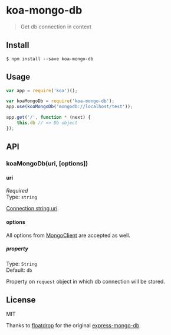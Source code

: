 # koa-mongo-db

> Get db connection in context


## Install

```
$ npm install --save koa-mongo-db
```


## Usage

```js
var app = require('koa')();

var koaMongoDb = require('koa-mongo-db');
app.use(koaMongoDb('mongodb://localhost/test'));

app.get('/', function * (next) {
	this.db // => Db object
});
```

## API

### koaMongoDb(uri, [options])

#### uri

*Required*  
Type: `string`

[Connection string uri](http://docs.mongodb.org/manual/reference/connection-string/).

#### options

All options from [MongoClient](http://mongodb.github.io/node-mongodb-native/2.0/api/MongoClient.html) are accepted as well.

##### property

Type: `String`  
Default: `db`

Property on `request` object in which db connection will be stored.


## License

MIT

Thanks to [floatdrop](https://github.com/floatdrop) for the original [express-mongo-db](https://github.com/floatdrop/express-mongo-db).
